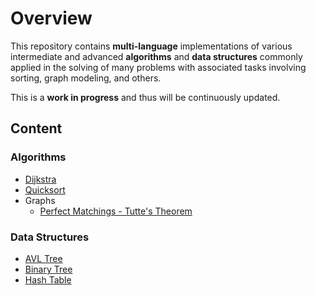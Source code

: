 # Overview

This repository contains **multi-language** implementations of various intermediate and advanced **algorithms** and **data structures** commonly applied in the solving of many problems with associated tasks involving sorting, graph modeling, and others.

This is a **work in progress** and thus will be continuously updated.

## Content

### Algorithms

- [Dijkstra](https://github.com/Willian-Girao/ADS/blob/master/dijkstra/README.md)
- [Quicksort](https://github.com/Willian-Girao/ADS/blob/master/quicksort/README.md)
- Graphs
    - [Perfect Matchings - Tutte's Theorem](https://github.com/Willian-Girao/ADS/blob/master/perfect-match/README.md)

### Data Structures

- [AVL Tree](https://github.com/Willian-Girao/ADS/blob/master/avl-tree/README.md)
- [Binary Tree](https://github.com/Willian-Girao/Algorithms-and-Data-Structures/blob/master/binary-tree/README.md)
- [Hash Table](https://github.com/Willian-Girao/Algorithms-and-Data-Structures/blob/master/hash-table/README.md)
